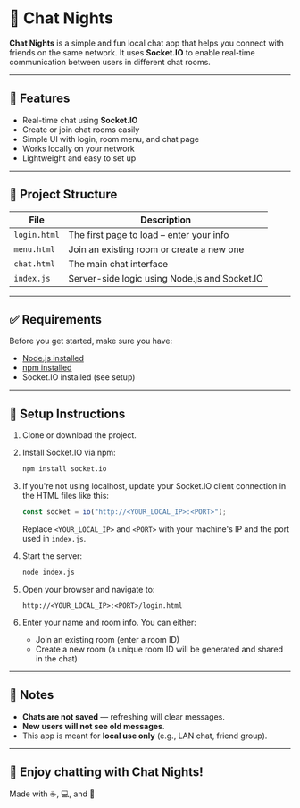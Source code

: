 # 🌙 Chat Nights

**Chat Nights** is a simple and fun local chat app that helps you connect with friends on the same network. It uses **Socket.IO** to enable real-time communication between users in different chat rooms.

---

## 🚀 Features

- Real-time chat using **Socket.IO**
- Create or join chat rooms easily
- Simple UI with login, room menu, and chat page
- Works locally on your network
- Lightweight and easy to set up

---

## 📁 Project Structure

| File         | Description                                   |
| ------------ | --------------------------------------------- |
| `login.html` | The first page to load – enter your info      |
| `menu.html`  | Join an existing room or create a new one     |
| `chat.html`  | The main chat interface                       |
| `index.js`   | Server-side logic using Node.js and Socket.IO |

---

## ✅ Requirements

Before you get started, make sure you have:

- [Node.js installed](https://nodejs.org/)
- [npm installed](https://docs.npmjs.com/downloading-and-installing-node-js-and-npm)
- Socket.IO installed (see setup)

---

## 🔧 Setup Instructions

1. Clone or download the project.
2. Install Socket.IO via npm:
   ```bash
   npm install socket.io
   ```
3. If you're not using localhost, update your Socket.IO client connection in the HTML files like this:
   ```javascript
   const socket = io("http://<YOUR_LOCAL_IP>:<PORT>");
   ```
   Replace `<YOUR_LOCAL_IP>` and `<PORT>` with your machine's IP and the port used in `index.js`.

4. Start the server:
   ```bash
   node index.js
   ```

5. Open your browser and navigate to:
   ```
   http://<YOUR_LOCAL_IP>:<PORT>/login.html
   ```

6. Enter your name and room info. You can either:
   - Join an existing room (enter a room ID)
   - Create a new room (a unique room ID will be generated and shared in the chat)

---

## 📝 Notes

- **Chats are not saved** — refreshing will clear messages.
- **New users will not see old messages**.
- This app is meant for **local use only** (e.g., LAN chat, friend group).

---

## 💬 Enjoy chatting with Chat Nights!

Made with ☕, 💻, and 🌙